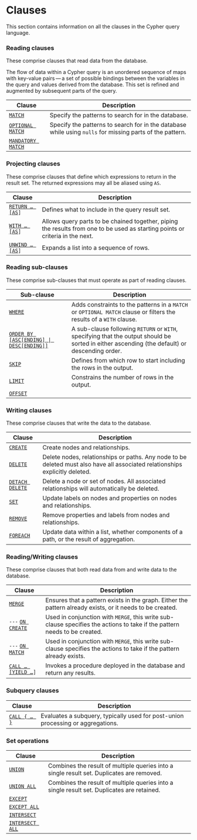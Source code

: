 # Clauses

This section contains information on all the clauses in the Cypher query language.

### Reading clauses

These comprise clauses that read data from the database.

The flow of data within a Cypher query is an unordered sequence of maps with key-value pairs — a set of possible bindings between the variables in the query and values derived from the database. This set is refined and augmented by subsequent parts of the query.

| Clause                                  | Description                                                                                              |
| --------------------------------------- | -------------------------------------------------------------------------------------------------------- |
| [`MATCH`](match.md)                     | Specify the patterns to search for in the database.                                                      |
| [`OPTIONAL MATCH`](optional-match.md)   | Specify the patterns to search for in the database while using `nulls` for missing parts of the pattern. |
| [`MANDATORY MATCH`](mandatory-match.md) |                                                                                                          |

### Projecting clauses

These comprise clauses that define which expressions to return in the result set. The returned expressions may all be aliased using `AS`.

| Clause                          | Description                                                                                                                   |
| ------------------------------- | ----------------------------------------------------------------------------------------------------------------------------- |
| [`RETURN …​ [AS`](return.md)`]` | Defines what to include in the query result set.                                                                              |
| [`WITH …​ [AS`](with.md)`]`     | Allows query parts to be chained together, piping the results from one to be used as starting points or criteria in the next. |
| [`UNWIND …​ [AS`](unwind.md)`]` | Expands a list into a sequence of rows.                                                                                       |

### Reading sub-clauses

These comprise sub-clauses that must operate as part of reading clauses.

| Sub-clause                                              | Description                                                                                                                                   |
| ------------------------------------------------------- | --------------------------------------------------------------------------------------------------------------------------------------------- |
| [`WHERE`](where.md)                                     | Adds constraints to the patterns in a `MATCH` or `OPTIONAL MATCH` clause or filters the results of a `WITH` clause.                           |
| [`ORDER BY [ASC[ENDING] \| DESC[ENDING]]`](order-by.md) | A sub-clause following `RETURN` or `WITH`, specifying that the output should be sorted in either ascending (the default) or descending order. |
| [`SKIP`](skip-limit-offset.md)                          | Defines from which row to start including the rows in the output.                                                                             |
| [`LIMIT`](skip-limit-offset.md)                         | Constrains the number of rows in the output.                                                                                                  |
| [`OFFSET`](skip-limit-offset.md)                        |                                                                                                                                               |

### Writing clauses

These comprise clauses that write the data to the database.

| Clause                       | Description                                                                                                                  |
| ---------------------------- | ---------------------------------------------------------------------------------------------------------------------------- |
| [`CREATE`](create.md)        | Create nodes and relationships.                                                                                              |
| [`DELETE`](delete.md)        | Delete nodes, relationships or paths. Any node to be deleted must also have all associated relationships explicitly deleted. |
| [`DETACH DELETE`](delete.md) | Delete a node or set of nodes. All associated relationships will automatically be deleted.                                   |
| [`SET`](set.md)              | Update labels on nodes and properties on nodes and relationships.                                                            |
| [`REMOVE`](remove.md)        | Remove properties and labels from nodes and relationships.                                                                   |
| [`FOREACH`](foreach.md)      | Update data within a list, whether components of a path, or the result of aggregation.                                       |

### Reading/Writing clauses

These comprise clauses that both read data from and write data to the database.

| Clause                             | Description                                                                                                               |
| ---------------------------------- | ------------------------------------------------------------------------------------------------------------------------- |
| [`MERGE`](merge.md)                | Ensures that a pattern exists in the graph. Either the pattern already exists, or it needs to be created.                 |
| `---` [`ON CREATE`](merge.md)      | Used in conjunction with `MERGE`, this write sub-clause specifies the actions to take if the pattern needs to be created. |
| `---` [`ON MATCH`](merge.md)       | Used in conjunction with `MERGE`, this write sub-clause specifies the actions to take if the pattern already exists.      |
| [`CALL …​ [YIELD …​` ](call.md)`]` | Invokes a procedure deployed in the database and return any results.                                                      |

### Subquery clauses

| Clause                   | Description                                                                     |
| ------------------------ | ------------------------------------------------------------------------------- |
| [`CALL { …​ }`](call.md) | Evaluates a subquery, typically used for post-union processing or aggregations. |

### Set operations

| Clause                                        | Description                                                                                |
| --------------------------------------------- | ------------------------------------------------------------------------------------------ |
| [`UNION`](set-operators/union.md)             | Combines the result of multiple queries into a single result set. Duplicates are removed.  |
| [`UNION ALL`](set-operators/union.md)         | Combines the result of multiple queries into a single result set. Duplicates are retained. |
| [`EXCEPT`](set-operators/except.md)           |                                                                                            |
| [`EXCEPT ALL`](set-operators/except.md)       |                                                                                            |
| [`INTERSECT`](set-operators/intersect.md)     |                                                                                            |
| [`INTERSECT ALL`](set-operators/intersect.md) |                                                                                            |

